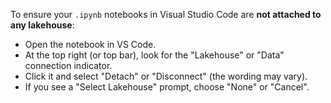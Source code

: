 To ensure your `.ipynb` notebooks in Visual Studio Code are **not attached to any lakehouse**:

- Open the notebook in VS Code.
- At the top right (or top bar), look for the "Lakehouse" or "Data" connection indicator.
- Click it and select "Detach" or "Disconnect" (the wording may vary).
- If you see a "Select Lakehouse" prompt, choose "None" or "Cancel".
